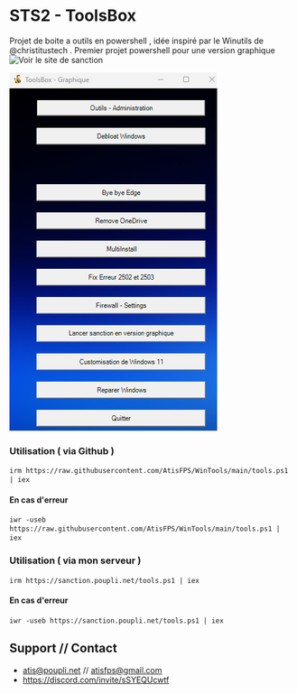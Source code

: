 # STS2 - ToolsBox
Projet de boite a outils en powershell , idée inspiré par le Winutils de @christitustech . 
Premier projet powershell pour une version graphique ![Voir le site de sanction](https://sanction.poupli.net/) 

![screen-tools](screen-tools.png)

### Utilisation ( via Github )
```
irm https://raw.githubusercontent.com/AtisFPS/WinTools/main/tools.ps1 | iex
```
#### En cas d'erreur
```
iwr -useb https://raw.githubusercontent.com/AtisFPS/WinTools/main/tools.ps1 | iex
```
### Utilisation ( via mon serveur )
```
irm https://sanction.poupli.net/tools.ps1 | iex
```
#### En cas d'erreur
```
iwr -useb https://sanction.poupli.net/tools.ps1 | iex
```

## Support // Contact
- atis@poupli.net // atisfps@gmail.com
- https://discord.com/invite/sSYEQUcwtf

